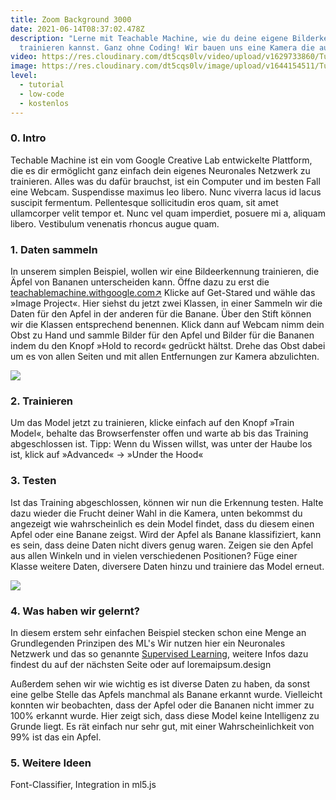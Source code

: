 ```yaml
---
title: Zoom Background 3000
date: 2021-06-14T08:37:02.478Z
description: "Lerne mit Teachable Machine, wie du deine eigene Bilderkennung
  trainieren kannst. Ganz ohne Coding! Wir bauen uns eine Kamera die auf Gesten reagiert, damit kannst du deine Freunde darauf hinweisen, dass sie auf »Mute« sind."
video: https://res.cloudinary.com/dt5cqs0lv/video/upload/v1629733860/Tutorials/Zoom_Background_3000_-_HD_720p_ejhluz.mp4
image: https://res.cloudinary.com/dt5cqs0lv/image/upload/v1644154511/Tutorials/Screenshot_2022-02-06_at_14-33-01_Zoom_Background_3000_-_HD_720p_ejhluz_mp4_tbcwap.png
level:
  - tutorial
  - low-code
  - kostenlos
---
```


### **0. Intro**

Techable Machine ist ein vom Google Creative Lab entwickelte Plattform, die es dir ermöglicht ganz einfach dein eigenes Neuronales Netzwerk zu trainieren. Alles was du dafür brauchst, ist ein Computer und im besten Fall eine Webcam. Suspendisse maximus leo libero. Nunc viverra lacus id lacus suscipit fermentum. Pellentesque sollicitudin eros quam, sit amet ullamcorper velit tempor et. Nunc vel quam imperdiet, posuere mi a, aliquam libero. Vestibulum venenatis rhoncus augue quam.

### **1. Daten sammeln** 

In unserem simplen Beispiel, wollen wir eine Bildeerkennung trainieren, die Äpfel von Bananen unterscheiden kann. Öffne dazu zu erst die [teachablemachine.withgoogle.com↗︎](http://teachablemachine.withgoogle.com) Klicke auf Get-Stared und wähle das »Image Project«. Hier siehst du jetzt zwei Klassen, in einer Sammeln wir die Daten für den Apfel in der anderen für die Banane. Über den Stift können wir die Klassen entsprechend benennen. Klick dann auf Webcam nimm dein Obst zu Hand und sammle Bilder für den Apfel und Bilder für die Bananen indem du den Knopf »Hold to record« gedrückt hältst. Drehe das Obst dabei um es von allen Seiten und mit allen Entfernungen zur Kamera abzulichten.

![](https://res.cloudinary.com/dt5cqs0lv/image/upload/v1623666894/Tutorials/tm_1_cjhlll.png)

### **2. Trainieren**

Um das Model jetzt zu trainieren, klicke einfach auf den Knopf »Train Model«, behalte das Browserfenster offen und warte ab bis das Training abgeschlossen ist. Tipp: Wenn du Wissen willst, was unter der Haube los ist, klick auf »Advanced« → »Under the Hood«

### **3. Testen** 

Ist das Training abgeschlossen, können wir nun die Erkennung testen. Halte dazu wieder die Frucht deiner Wahl in die Kamera, unten bekommst du angezeigt wie wahrscheinlich es dein Model findet, dass du diesem einen Apfel oder eine Banane zeigst. Wird der Apfel als Banane klassifiziert, kann es sein, dass deine Daten nicht divers genug waren. Zeigen sie den Apfel aus allen Winkeln und in vielen verschiedenen Positionen? Füge einer Klasse weitere Daten, diversere Daten hinzu und trainiere das Model erneut.

![](https://res.cloudinary.com/dt5cqs0lv/image/upload/v1623666944/Tutorials/tm_2_fce7lj.png)

### **4. Was haben wir gelernt?**

In diesem erstem sehr einfachen Beispiel stecken schon eine Menge an Grundlegenden Prinzipen des ML's Wir nutzen hier ein Neuronales Netzwerk und das so genannte [Supervised Learning](/wissen/supervised-learning), weitere Infos dazu findest du auf der nächsten Seite oder auf loremaipsum.design

Außerdem sehen wir wie wichtig es ist diverse Daten zu haben, da sonst eine gelbe Stelle das Apfels manchmal als Banane erkannt wurde. Vielleicht konnten wir beobachten, dass der Apfel oder die Bananen nicht immer zu 100% erkannt wurde. Hier zeigt sich, dass diese Model keine Intelligenz zu Grunde liegt. Es rät einfach nur sehr gut, mit einer Wahrscheinlichkeit von 99% ist das ein Apfel.

### **5. Weitere Ideen**

Font-Classifier, Integration in ml5.js
